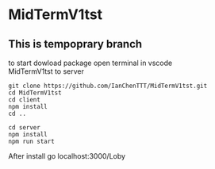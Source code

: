 # MidTermV1tst
## This is tempoprary branch


to start dowload package
open terminal in vscode <br>
MidTermV1tst to server
```
git clone https://github.com/IanChenTTT/MidTermV1tst.git
cd MidTermV1tst
cd client
npm install
cd ..

cd server 
npm install
npm run start

```
After install go localhost:3000/Loby
